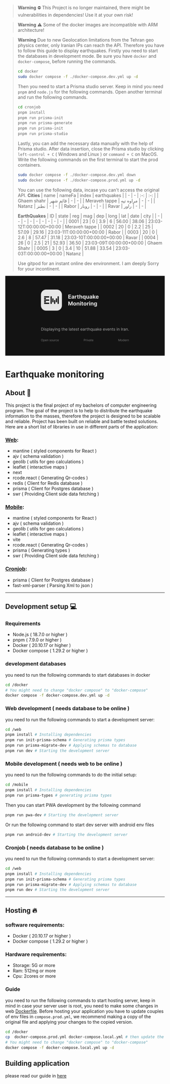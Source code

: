 > **Warning**
> ⛔️ This Project is no longer maintained, there might be vulnerabilities in dependencies!
> Use it at your own risk!

> **Warning**
> ⚠️ Some of the docker images are incompatible with ARM architecture!

> **Warning**
> Due to new Geolocation limitations from the Tehran geo physics center, only Iranian IPs can reach the API. 
> Therefore you have to follow this guide to display earthquakes. 
> Firstly you need to start the databases in development mode. 
> Be sure you have `docker` and `docker-compose`, before running the commands.
>```bash
> cd docker
> sudo docker compose -f ./docker-compose.dev.yml up -d
>```
> Then you need to start a Prisma studio server. 
> Keep in mind you need `pnpm` and `node.js` for the following commands. 
> Open another terminal and run the following commands.
> ```bash
> cd cronjob
> pnpm install
> pnpm run prisma-init
> pnpm run prisma-generate
> pnpm run prisma-init
> pnpm run prisma-studio
> ```
> Lastly, you can add the necessary data manually with the help of Prisma studio. 
> After data insertion, close the Prisma studio by clicking `left-control + C` ( Windows and Linux ) or `command + C` on MacOS. 
> Write the following commands on the first terminal to start the prod containers.
> ```bash
> sudo docker compose -f ./docker-compose.dev.yml down
> sudo docker compose -f ./docker-compose.prod.yml up -d
> ```
> You can use the following data, incase you can't access the original API.
> **Cities**
> | name | nameFa | index | earthquakes |
> | - | - | :-: | :-: |
> | Ghaem shahr | قائم شهر | - | - |
> | Meraveh tappe | مراوه تپه | - | - |
> | Natanz | نطنز | - | - |
> | Rabor | روبار | - | - |
> | Ravar | راور | - | - |
>
> **EarthQuakes**
> | ID | state | reg | mag | dep | long | lat | date | city |
> | - | - | - | - | - | - | - | - | - |
> | 0001 | 23 | 0 | 3.9 | 6 | 56.00 | 38.06 | 23:03-12T:00:00:00+00:00 | Meraveh tappe |
> | 0002 | 20 | 0 | 2.2 | 25 | 57.09 | 29.16 | 23:03-11T:00:00:00+00:00 | Rabor |
> | 0003 | 20 | 0 | 2.6 | 8 | 57.47 | 31.18 | 23:03-10T:00:00:00+00:00 | Ravar |
> | 0004 | 26 | 0 | 2.5 | 21 | 52.93 | 36.50 | 23:03-09T:00:00:00+00:00 | Ghaem Shahr |
> | 0005 | 3 | 0 | 3.4 | 10 | 51.88 | 33.54 | 23:03-03T:00:00:00+00:00 | Natanz |
>
> Use gitpod for an instant online dev environment.
> I am deeply Sorry for your incontinent.

![Banner](./banner.png)

# Earthquake monitoring

## About 🪪
This project is the final project of my bachelors of computer engineering program. The goal of the project is to help to distribute the earthquake information to the masses, therefore the project is designed to be scalable and reliable. Project has been built on reliable and battle tested solutions. Here are a short list of libraries in use in different parts of the application:

### [Web](./web):
- mantine ( styled components for React )
- ajv ( schema validation )
- geolib ( utils for geo calculations )
- leaflet	( interactive maps )
- next
- rcode.react ( Generating Qr-codes )
- redis ( Client for Redis database )
- prisma ( Client for Postgres database )
- swr ( Providing Client side data fetching )

### [Mobile](./mobile):
- mantine ( styled components for React )
- ajv ( schema validation )
- geolib ( utils for geo calculations )
- leaflet	( interactive maps )
- vite
- rcode.react ( Generating Qr-codes )
- prisma ( Generating types )
- swr ( Providing Client side data fetching )

### [Cronjob](./cronjob):
- prisma ( Client for Postgres database )
- fast-xml-parser ( Parsing Xml to json )

---

## Development setup 💻

### Requirements
- Node.js ( 18.7.0 or higher )
- pnpm ( 7.9.0 or higher )
- Docker ( 20.10.17 or higher )
- Docker compose ( 1.29.2 or higher )

### development databases
you need to run the following commands to start databases in docker
```bash
cd /docker
# You might need to change "docker compose" to "docker-compose"
docker compose -f docker-compose.dev.yml up -d
```

### Web development ( needs database to be online )
you need to run the following commands to start a development server:
```bash
cd /web
pnpm install # Installing dependencies
pnpm run init-prisma-schema # Generating prisma types
pnpm run prisma-migrate-dev # Applying schemas to database
pnpm run dev # Starting the development server
```

### Mobile development ( needs web to be online )
you need to run the following commands to do the initial setup:
```bash
cd /mobile
pnpm install # Installing dependencies
pnpm run prisma-types # generating prisma types
```

Then you can start PWA development by the following command
```bash
pnpm run pwa-dev # Starting the development server
```
Or run the following command to start dev server with android env files
```bash
pnpm run android-dev # Starting the development server
```

### Cronjob ( needs database to be online )
you need to run the following commands to start a development server:
```bash
cd /web
pnpm install # Installing dependencies
pnpm run init-prisma-schema # Generating prisma types
pnpm run prisma-migrate-dev # Applying schemas to database
pnpm run dev # Starting the development server
```

---

## Hosting 🔥

### software requirements:
- Docker ( 20.10.17 or higher )
- Docker compose ( 1.29.2 or higher )

### Hardware requirements:
- Storage: 5G or more
- Ram: 512mg or more
- Cpu: 2cores or more

### Guide
you need to run the following commands to start hosting server, keep in mind in case your server user is root, you need to make some changes in web [Dockerfile](./web/Dockerfile). Before hosting your application you have to update couples of env files in `compose.prod.yml`, we recommend making a copy of the original file and applying your changes to the copied version.
```bash
cd /docker
cp  docker-compose.prod.yml docker-compose.local.yml # then update the new file and add your env files
# You might need to change "docker compose" to "docker-compose"
docker compose -f docker-compose.local.yml up -d
```

## Building application
please read our guide in [here](./app/README.md)
